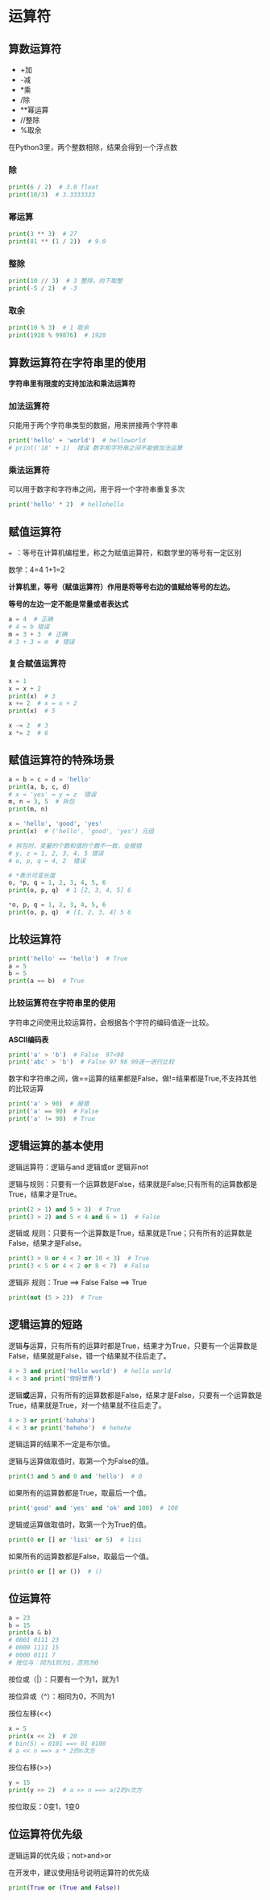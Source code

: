 # 运算符

## 算数运算符

+ +加
+ -减
+ *乘
+ /除
+ **幂运算
+ //整除
+ %取余

在Python3里，两个整数相除，结果会得到一个浮点数

### 除

```python
print(6 / 2)  # 3.0 float
print(10/3)  # 3.3333333
```

### 幂运算

```python
print(3 ** 3)  # 27
print(81 ** (1 / 2))  # 9.0
```

### 整除

```python
print(10 // 3)  # 3 整除，向下取整
print(-5 / 2)  # -3
```

### 取余

```python
print(10 % 3)  # 1 取余
print(1928 % 99876)  # 1928
```

## 算数运算符在字符串里的使用

**字符串里有限度的支持加法和乘法运算符**

### 加法运算符

只能用于两个字符串类型的数据，用来拼接两个字符串

```python
print('hello' + 'world')  # helloworld
# print('18' + 1)  错误 数字和字符串之间不能做加法运算
```

### 乘法运算符

可以用于数字和字符串之间，用于将一个字符串重复多次

```python
print('hello' * 2)  # hellohello
```

## 赋值运算符

`= `：等号在计算机编程里，称之为赋值运算符，和数学里的等号有一定区别

数学：4=4    1+1=2

**计算机里，等号（赋值运算符）作用是将等号右边的值赋给等号的左边。**

**等号的左边一定不能是常量或者表达式**

```python
a = 4  # 正确
# 4 = b 错误
m = 3 + 3  # 正确
# 3 + 3 = m  # 错误
```

### 复合赋值运算符

```python
x = 1
x = x + 2
print(x)  # 3
x += 2  # x = x + 2
print(x)  # 5

x -= 2  # 3
x *= 2  # 6
```

## 赋值运算符的特殊场景

```python
a = b = c = d = 'hello'
print(a, b, c, d)
# x = 'yes' = y = z  错误
m, n = 3, 5  # 拆包
print(m, n)

x = 'hello', 'good', 'yes'
print(x)  # ('hello', 'good', 'yes') 元组

# 拆包时，变量的个数和值的个数不一致，会报错
# y, z = 1, 2, 3, 4, 5 错误
# o, p, q = 4, 2  错误

# *表示可变长度
o, *p, q = 1, 2, 3, 4, 5, 6
print(o, p, q)  # 1 [2, 3, 4, 5] 6

*o, p, q = 1, 2, 3, 4, 5, 6
print(o, p, q)  # [1, 2, 3, 4] 5 6
```

## 比较运算符

```python
print('hello' == 'hello')  # True
a = 5
b = 5
print(a == b)  # True
```

### 比较运算符在字符串里的使用

字符串之间使用比较运算符，会根据各个字符的编码值逐一比较。

**ASCII编码表**

```python
print('a' > 'b')  # False  97<98
print('abc' > 'b')  # False 97 98 99逐一进行比较
```

数字和字符串之间，做==运算的结果都是False，做!=结果都是True,不支持其他的比较运算

```python
print('a' > 90)  # 报错
print('a' == 90)  # False
print('a' != 90)  # True
```

## 逻辑运算的基本使用

逻辑运算符：逻辑与and 逻辑或or 逻辑非not

逻辑与规则：只要有一个运算数是False，结果就是False;只有所有的运算数都是True，结果才是True。

```python
print(2 > 1) and 5 > 3)  # True
print(3 > 2) and 5 < 4 and 6 > 1)  # False
```

逻辑或 规则：只要有一个运算数是True，结果就是True；只有所有的运算数是False，结果才是False。

```python
print(3 > 9 or 4 < 7 or 10 < 3)  # True
print(3 < 5 or 4 < 2 or 8 < 7)  # False
```

逻辑非 规则：True ==> False  False ==> True

```python
print(not (5 > 2))  # True
```

## 逻辑运算的短路

逻辑**与**运算，只有所有的运算时都是True，结果才为True，只要有一个运算数是False，结果就是False，错一个结果就不往后走了。

```python
4 > 3 and print('hello world')  # hello world
4 < 3 and print('你好世界')
```

逻辑**或**运算，只有所有的运算数都是False，结果才是False，只要有一个运算数是True，结果就是True，对一个结果就不往后走了。

```python
4 > 3 or print('hahaha')
4 < 3 or print('hehehe')  # hehehe
```

逻辑运算的结果不一定是布尔值。

逻辑与运算做取值时，取第一个为False的值。

```python
print(3 and 5 and 0 and 'hello')  # 0
```

如果所有的运算数都是True，取最后一个值。

```python
print('good' and 'yes' and 'ok' and 100)  # 100
```

逻辑或运算做取值时，取第一个为True的值。

```python
print(0 or [] or 'lisi' or 5)  # lisi
```

如果所有的运算数都是False，取最后一个值。

```python
print(0 or [] or ())  # ()
```

## 位运算符

```python
a = 23
b = 15
print(a & b)
# 0001 0111 23
# 0000 1111 15
# 0000 0111 7
# 按位与：同为1则为1，否则为0
```

按位或（|）：只要有一个为1，就为1

按位异或（^）：相同为0，不同为1

按位左移(<<)

```python
x = 5
print(x << 2)  # 20
# bin(5) = 0101 ==> 01 0100
# a << n ==> a * 2的n次方
```

按位右移(>>)

```python
y = 15
print(y >> 2)  # a >> n ==> a/2的n次方
```

按位取反：0变1，1变0

## 位运算符优先级

逻辑运算的优先级；not>and>or

在开发中，建议使用括号说明运算符的优先级

```python
print(True or (True and False))
```

